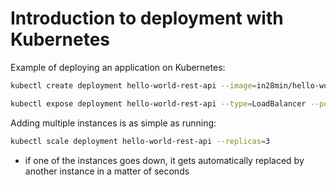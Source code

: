 # Introduction to deployment with Kubernetes

Example of deploying an application on Kubernetes:

```sh
kubectl create deployment hello-world-rest-api --image=in28min/hello-world-rest-api:0.0.1.RELEASE

kubectl expose deployment hello-world-rest-api --type=LoadBalancer --port=8080
```

Adding multiple instances is as simple as running:
```sh
kubectl scale deployment hello-world-rest-api --replicas=3
```

- if one of the instances goes down, it gets automatically replaced by another instance in a matter of seconds